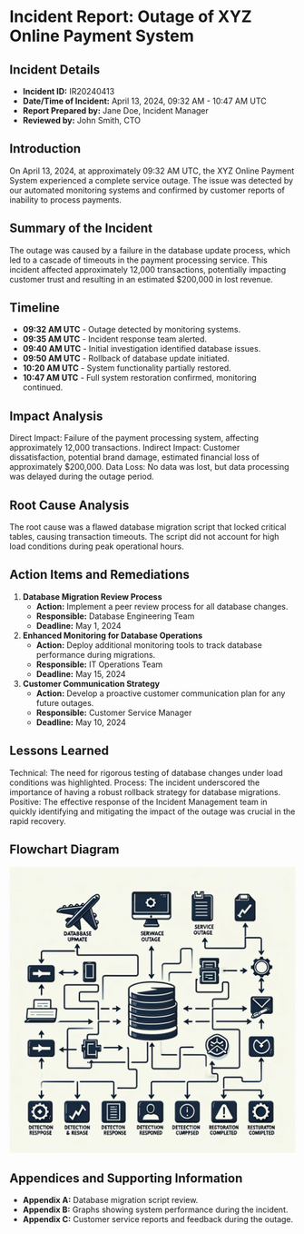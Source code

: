 # Incident Report: Outage of XYZ Online Payment System

## Incident Details
- **Incident ID:** IR20240413
- **Date/Time of Incident:** April 13, 2024, 09:32 AM - 10:47 AM UTC
- **Report Prepared by:** Jane Doe, Incident Manager
- **Reviewed by:** John Smith, CTO

## Introduction
On April 13, 2024, at approximately 09:32 AM UTC, the XYZ Online Payment System experienced a complete service outage. The issue was detected by our automated monitoring systems and confirmed by customer reports of inability to process payments.

## Summary of the Incident
The outage was caused by a failure in the database update process, which led to a cascade of timeouts in the payment processing service. This incident affected approximately 12,000 transactions, potentially impacting customer trust and resulting in an estimated $200,000 in lost revenue.

## Timeline
- **09:32 AM UTC** - Outage detected by monitoring systems.
- **09:35 AM UTC** - Incident response team alerted.
- **09:40 AM UTC** - Initial investigation identified database issues.
- **09:50 AM UTC** - Rollback of database update initiated.
- **10:20 AM UTC** - System functionality partially restored.
- **10:47 AM UTC** - Full system restoration confirmed, monitoring continued.

## Impact Analysis
Direct Impact: Failure of the payment processing system, affecting approximately 12,000 transactions.
Indirect Impact: Customer dissatisfaction, potential brand damage, estimated financial loss of approximately $200,000.
Data Loss: No data was lost, but data processing was delayed during the outage period.

## Root Cause Analysis
The root cause was a flawed database migration script that locked critical tables, causing transaction timeouts. The script did not account for high load conditions during peak operational hours.

## Action Items and Remediations
1. **Database Migration Review Process**
   - **Action:** Implement a peer review process for all database changes.
   - **Responsible:** Database Engineering Team
   - **Deadline:** May 1, 2024
2. **Enhanced Monitoring for Database Operations**
   - **Action:** Deploy additional monitoring tools to track database performance during migrations.
   - **Responsible:** IT Operations Team
   - **Deadline:** May 15, 2024
3. **Customer Communication Strategy**
   - **Action:** Develop a proactive customer communication plan for any future outages.
   - **Responsible:** Customer Service Manager
   - **Deadline:** May 10, 2024

## Lessons Learned
Technical: The need for rigorous testing of database changes under load conditions was highlighted.
Process: The incident underscored the importance of having a robust rollback strategy for database migrations.
Positive: The effective response of the Incident Management team in quickly identifying and mitigating the impact of the outage was crucial in the rapid recovery.

## Flowchart Diagram
![Simple Flowchart of the Incident](diagram.png)

## Appendices and Supporting Information
- **Appendix A:** Database migration script review.
- **Appendix B:** Graphs showing system performance during the incident.
- **Appendix C:** Customer service reports and feedback during the outage.